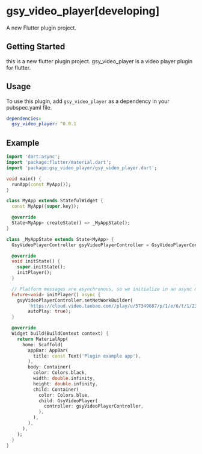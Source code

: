 # gsy_video_player[developing]

A new Flutter plugin project.

## Getting Started

this is a new flutter plugin project. gsy_video_player is a video player plugin for flutter.

## Usage

To use this plugin, add `gsy_video_player` as a dependency in your pubspec.yaml file.

```yaml
dependencies:
  gsy_video_player: ^0.0.1
```


## Example

```dart
import 'dart:async';
import 'package:flutter/material.dart';
import 'package:gsy_video_player/gsy_video_player.dart';

void main() {
  runApp(const MyApp());
}

class MyApp extends StatefulWidget {
  const MyApp({super.key});

  @override
  State<MyApp> createState() => _MyAppState();
}

class _MyAppState extends State<MyApp> {
  GsyVideoPlayerController gsyVideoPlayerController = GsyVideoPlayerController();

  @override
  void initState() {
    super.initState();
    initPlayer();
  }

  // Platform messages are asynchronous, so we initialize in an async method.
  Future<void> initPlayer() async {
    gsyVideoPlayerController.setNetWorkBuilder(
        'https://cloud.video.taobao.com//play/u/57349687/p/1/e/6/t/1/239880949246.mp4',
        autoPlay: true);
  }

  @override
  Widget build(BuildContext context) {
    return MaterialApp(
      home: Scaffold(
        appBar: AppBar(
          title: const Text('Plugin example app'),
        ),
        body: Container(
          color: Colors.black,
          width: double.infinity,
          height: double.infinity,
          child: Container(
            color: Colors.blue,
            child: GsyVideoPlayer(
              controller: gsyVideoPlayerController,
            ),
          ),
        ),
      ),
    );
  }
}

```

